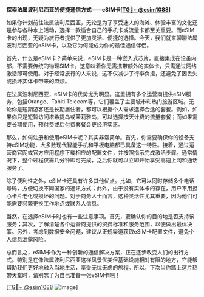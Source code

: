 **探索法属波利尼西亚的便捷通信方式——eSIM卡[[TG💪+ @esim1088](https://t.me/s/esim1088)]**

如果你计划前往法属波利尼西亚，无论是为了享受迷人的海滩、体验丰富的文化还是参与各种水上活动，选择一款适合自己的手机卡或流量卡都至关重要。而eSIM卡的出现，无疑为旅行者提供了更加灵活、便捷的选择。今天，我们就来聊聊法属波利尼西亚的eSIM卡，以及它为何能成为你的最佳通信伴侣。

首先，什么是eSIM卡？简单来说，eSIM卡是一种嵌入式芯片，直接集成在设备内部，不需要传统的物理SIM卡。这意味着你无需携带额外的实体卡，只需通过网络激活即可使用。对于经常旅行的人来说，这不仅减少了行李负担，还避免了因丢失或损坏实体卡带来的麻烦。

在法属波利尼西亚，eSIM卡的优势尤为明显。这里拥有多个运营商提供eSIM服务，包括Orange、Tahiti Telecom等，它们覆盖了主要城市和热门旅游区域。无论你是短期游客还是长期居住者，都可以根据个人需求选择合适的套餐。例如，如果你只是短暂访问塔希提岛或茉莉雅岛，可以选择按天计费的流量套餐；而如果需要长期使用，预付费或后付费套餐会更经济实惠。

那么，如何注册和使用eSIM卡呢？其实非常简单。首先，你需要确保你的设备支持eSIM功能，大多数现代智能手机和平板电脑都已具备这一特性。接着，通过运营商官网或官方应用程序下载相应的配置文件，并按照指示完成激活步骤。通常情况下，整个过程仅需几分钟即可完成，之后你就可以立即开始享受高速上网和通话服务了。

除了便利性之外，eSIM卡还具有许多其他优点。比如，它可以同时存储多个电话号码，方便切换不同国家的通讯方式；此外，由于没有实体卡的存在，用户不用担心卡片老化或损坏的问题。对于商务人士而言，这种灵活性尤其重要，因为他们可能需要频繁更换工作地点或联系人信息。

当然，在选择eSIM卡时也有一些注意事项。首先，要确认你的目的地是否支持该服务；其次，了解清楚各个运营商提供的资费标准和服务范围，以便做出最优决策。另外，考虑到数据安全问题，建议从正规渠道获取eSIM卡配置文件，避免个人信息泄露风险。

总而言之，eSIM卡作为一种创新的通信解决方案，正在逐步改变人们的出行方式。特别是在像法属波利尼西亚这样风景优美但基础设施相对有限的地方，它能够帮助我们更好地融入当地生活，享受无忧无虑的旅程。所以，下次当你踏上这片热带天堂时，请别忘了为自己准备一张eSIM卡吧！

[[TG💪+ @esim1088](https://t.me/s/esim1088) ![Image](https://i.postimg.cc/4NQfJmqS/Snipaste-2025-05-13-00-14-12.png)]